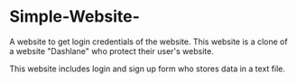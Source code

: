 # Simple-Website-
A website to get login credentials of the website. This website is a clone of a website "Dashlane" who protect their user's website.

This website includes login and sign up form who stores data in a text file.
